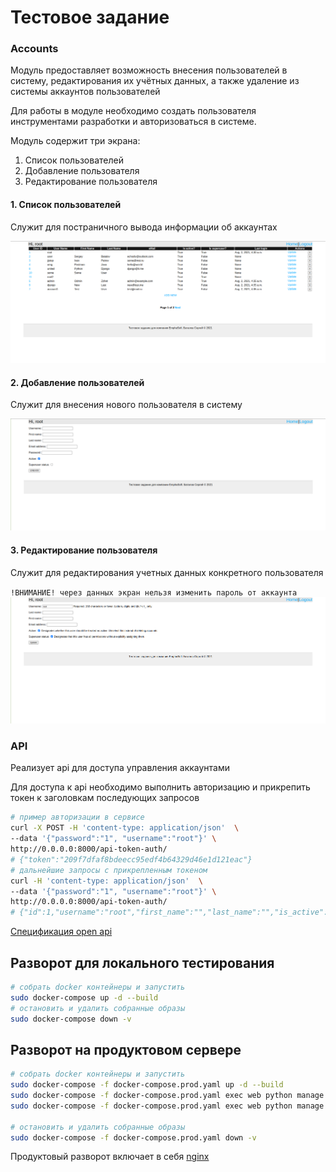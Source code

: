 # Тестовое задание
### Accounts
Модуль предоставляет возможность внесения пользователей в систему, редактирования их учётных данных,
а также удаление из системы аккаунтов пользователей

Для работы в модуле необходимо создать пользователя инструментами разработки
и авторизоваться в системе.

Модуль содержит три экрана:
1. Список пользователей
2. Добавление пользователя
3. Редактирование пользователя

#### 1. Список пользователей
Служит для постраничного вывода информации об аккаунтах

![display 1](./docs/img/display1.png)

#### 2. Добавление пользователей
Служит для внесения нового пользователя в систему

![display 2](./docs/img/display2.png)

#### 3. Редактирование пользователя
Служит для редактирования учетных данных конкретного пользователя

`!ВНИМАНИЕ! через данных экран нельзя изменить пароль от аккаунта`
![display 3](./docs/img/display3.png)
### API
Реализует api для доступа управления аккаунтами

Для доступа к api необходимо выполнить авторизацию и прикрепить токен к заголовкам последующих запросов
```bash
# пример авторизации в сервисе
curl -X POST -H 'content-type: application/json'  \
--data '{"password":"1", "username":"root"}' \
http://0.0.0.0:8000/api-token-auth/
# {"token":"209f7dfaf8bdeecc95edf4b64329d46e1d121eac"}
# дальнейшие запросы с прикрепленным токеном
curl -H 'content-type: application/json'  \
--data '{"password":"1", "username":"root"}' \ 
http://0.0.0.0:8000/api-token-auth/
# {"id":1,"username":"root","first_name":"","last_name":"","is_active":true,"last_login":"2021-08-02T04:30:52.913668Z","is_superuser":true}
```
[Спецификация open api](./docs/openapi-schema.yaml)


## Разворот для локального тестирования
```bash
# собрать docker контейнеры и запустить
sudo docker-compose up -d --build
# остановить и удалить собранные образы
sudo docker-compose down -v
```
## Разворот на продуктовом сервере
```bash
# собрать docker контейнеры и запустить
sudo docker-compose -f docker-compose.prod.yaml up -d --build
sudo docker-compose -f docker-compose.prod.yaml exec web python manage.py migrate
sudo docker-compose -f docker-compose.prod.yaml exec web python manage.py collectstatic

# остановить и удалить собранные образы
sudo docker-compose -f docker-compose.prod.yaml down -v

```
Продуктовый разворот включает в себя [nginx](./nginx/nginx.conf)